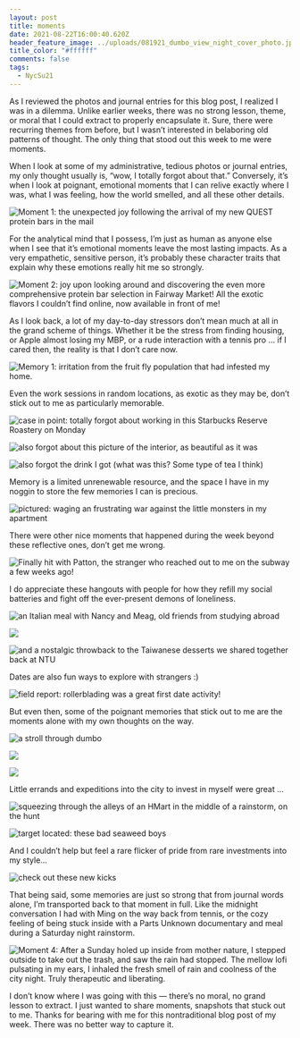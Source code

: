 ```yaml
---
layout: post
title: moments
date: 2021-08-22T16:00:40.620Z
header_feature_image: ../uploads/081921_dumbo_view_night_cover_photo.jpeg
title_color: "#ffffff"
comments: false
tags:
  - NycSu21
---
```

As I reviewed the photos and journal entries for this blog post, I realized I was in a dilemma. Unlike earlier weeks, there was no strong lesson, theme, or moral that I could extract to properly encapsulate it. Sure, there were recurring themes from before, but I wasn’t interested in belaboring old patterns of thought. The only thing that stood out this week to me were moments. 

When I look at some of my administrative, tedious photos or journal entries, my only thought usually is, “wow, I totally forgot about that.” Conversely, it’s when I look at poignant, emotional moments that I can relive exactly where I was, what I was feeling, how the world smelled, and all these other details.

![Moment 1: the unexpected joy following the arrival of my new QUEST protein bars in the mail](../uploads/081821_quest_bars_in_mail.jpeg "Moment 1: the unexpected joy following the arrival of my new QUEST protein bars in the mail")

For the analytical mind that I possess, I’m just as human as anyone else when I see that it’s emotional moments leave the most lasting impacts. As a very empathetic, sensitive person, it’s probably these character traits that explain why these emotions really hit me so strongly. 

![Moment 2: joy upon looking around and discovering the even more comprehensive protein bar selection in Fairway Market! All the exotic flavors I couldn’t find online, now available in front of me!](../uploads/082121_quest_bars_in_fairway.jpeg "Moment 2: joy upon looking around and discovering the even more comprehensive protein bar selection in Fairway Market! All the exotic flavors I couldn’t find online, now available in front of me!")

As I look back, a lot of my day-to-day stressors don’t mean much at all in the grand scheme of things. Whether it be the stress from finding housing, or Apple almost losing my MBP, or a rude interaction with a tennis pro … if I cared then, the reality is that I don’t care now. 

![Memory 1: irritation from the fruit fly population that had infested my home.](../uploads/081721_fruit_fly_part_1.jpeg "Memory 1: irritation from the fruit fly population that had infested my home.")

Even the work sessions in random locations, as exotic as they may be, don’t stick out to me as particularly memorable. 

![case in point: totally forgot about working in this Starbucks Reserve Roastery on Monday](../uploads/081621_starbucks_reserve_outside.jpeg "case in point: totally forgot about working in this Starbucks Reserve Roastery on Monday")

![also forgot about this picture of the interior, as beautiful as it was](../uploads/081621_starbucks_reserve_inside.jpeg "also forgot about this picture of the interior, as beautiful as it was")

![also forgot the drink I got (what was this? Some type of tea I think)](../uploads/081621_starbucks_reserve_drink.jpeg "also forgot the drink I got (what was this? Some type of tea I think")

Memory is a limited unrenewable resource, and the space I have in my noggin to store the few memories I can is precious.

![pictured: waging an frustrating war against the little monsters in my apartment](../uploads/081921_fruit_fly_war_part_2.jpeg "pictured: waging an frustrating war against the little monsters in my apartment")

There were other nice moments that happened during the week beyond these reflective ones, don’t get me wrong.

![Finally hit with Patton, the stranger who reached out to me on the subway a few weeks ago!](../uploads/081821_tennis_w_patton.jpeg "Finally hit with Patton, the stranger who reached out to me on the subway a few weeks ago!")

I do appreciate these hangouts with people for how they refill my social batteries and fight off the ever-present demons of loneliness. 

![an Italian meal with Nancy and Meag, old friends from studying abroad](../uploads/082021_nancy_meag_jeff_italian.jpeg "an Italian meal with Nancy and Meag, old friends from studying abroad")

![](../uploads/082021_meag_nancy_jeff_italian_meal.jpeg)

![and a nostalgic throwback to the Taiwanese desserts we shared together back at NTU](../uploads/082021_meag_nancy_jeff_taiwanese_dessert.jpeg "and a nostalgic throwback to the Taiwanese desserts we shared together back at NTU")

Dates are also fun ways to explore with strangers :)

![field report: rollerblading was a great first date activity!](../uploads/081921_roller_blading.jpeg "field report: rollerblading was a great first date activity!")

But even then, some of the poignant memories that stick out to me are the moments alone with my own thoughts on the way. 

![a stroll through dumbo](../uploads/081921_dumbo_stroll.jpeg "a stroll through dumbo")

![](../uploads/081921_dumbo_walkway_stroll.jpeg)

![](../uploads/081921_dumbo_view_night.jpeg)

Little errands and expeditions into the city to invest in myself were great …

![squeezing through the alleys of an HMart in the middle of a rainstorm, on the hunt](../uploads/082121_hmart_aisle.jpeg "squeezing through the alleys of an HMart in the middle of a rainstorm, on the hunt")

![target located: these bad seaweed boys](../uploads/082121_hmart_seaweed.jpeg "target located: these bad seaweed boys")

And I couldn’t help but feel a rare flicker of pride from rare investments into my style…

![check out these new kicks](../uploads/082121_timbs.jpeg "check out these new kicks")

That being said, some memories are just so strong that from journal words alone, I’m transported back to that moment in full. Like the midnight conversation I had with Ming on the way back from tennis, or the cozy feeling of being stuck inside with a Parts Unknown documentary and meal during a Saturday night rainstorm.

![Moment 4: After a Sunday holed up inside from mother nature, I stepped outside to take out the trash, and saw the rain had stopped. The mellow lofi pulsating in my ears, I inhaled the fresh smell of rain and coolness of the city night. Truly therapeutic and liberating.](../uploads/082221_sunday_night_moment.jpeg "Moment 4: After a Sunday holed up inside from mother nature, I stepped outside to take out the trash, and saw the rain had stopped. The mellow lofi pulsating in my ears, I inhaled the fresh smell of rain and coolness of the city night. Truly therapeutic and liberating.")

I don’t know where I was going with this — there’s no moral, no grand lesson to extract. I just wanted to share moments, snapshots that stuck out to me. Thanks for bearing with me for this nontraditional blog post of my week. There was no better way to capture it.